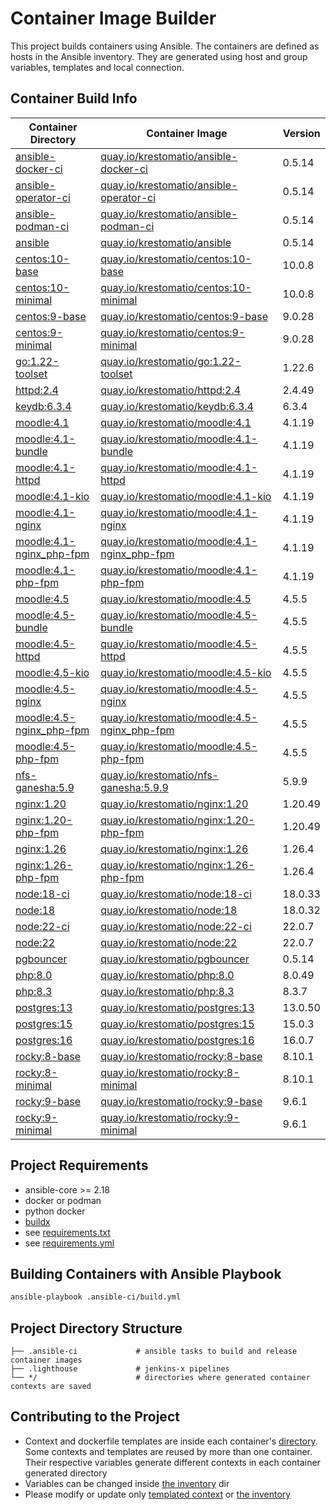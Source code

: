 # Container Image Builder
This project builds containers using Ansible. The containers are defined as hosts in the Ansible inventory. They are generated using host and group variables, templates and local connection.

## Container Build Info
| Container Directory  | Container Image  | Version  |
|---|---|---|
| [ansible-docker-ci](ci/ansible-docker-ci/)| [quay.io/krestomatio/ansible-docker-ci](https://quay.io/krestomatio/ansible-docker-ci) | 0.5.14 |
| [ansible-operator-ci](ci/ansible-operator-ci/)| [quay.io/krestomatio/ansible-operator-ci](https://quay.io/krestomatio/ansible-operator-ci) | 0.5.14 |
| [ansible-podman-ci](ci/ansible-podman-ci/)| [quay.io/krestomatio/ansible-podman-ci](https://quay.io/krestomatio/ansible-podman-ci) | 0.5.14 |
| [ansible](ci/ansible/)| [quay.io/krestomatio/ansible](https://quay.io/krestomatio/ansible) | 0.5.14 |
| [centos:10-base](centos/centos10-base/)| [quay.io/krestomatio/centos:10-base](https://quay.io/krestomatio/centos) | 10.0.8 |
| [centos:10-minimal](centos/centos10-minimal/)| [quay.io/krestomatio/centos:10-minimal](https://quay.io/krestomatio/centos) | 10.0.8 |
| [centos:9-base](centos/centos9-base/)| [quay.io/krestomatio/centos:9-base](https://quay.io/krestomatio/centos) | 9.0.28 |
| [centos:9-minimal](centos/centos9-minimal/)| [quay.io/krestomatio/centos:9-minimal](https://quay.io/krestomatio/centos) | 9.0.28 |
| [go:1.22-toolset](go/go122-toolset/)| [quay.io/krestomatio/go:1.22-toolset](https://quay.io/krestomatio/go) | 1.22.6 |
| [httpd:2.4](httpd/httpd24/)| [quay.io/krestomatio/httpd:2.4](https://quay.io/krestomatio/httpd) | 2.4.49 |
| [keydb:6.3.4](keydb/keydb63/)| [quay.io/krestomatio/keydb:6.3.4](https://quay.io/krestomatio/keydb) | 6.3.4 |
| [moodle:4.1](moodle/moodle41/)| [quay.io/krestomatio/moodle:4.1](https://quay.io/krestomatio/moodle) | 4.1.19 |
| [moodle:4.1-bundle](moodle/moodle41_bundle/)| [quay.io/krestomatio/moodle:4.1-bundle](https://quay.io/krestomatio/moodle) | 4.1.19 |
| [moodle:4.1-httpd](moodle/moodle41_httpd24/)| [quay.io/krestomatio/moodle:4.1-httpd](https://quay.io/krestomatio/moodle) | 4.1.19 |
| [moodle:4.1-kio](moodle/moodle41_kio/)| [quay.io/krestomatio/moodle:4.1-kio](https://quay.io/krestomatio/moodle) | 4.1.19 |
| [moodle:4.1-nginx](moodle/moodle41_nginx120/)| [quay.io/krestomatio/moodle:4.1-nginx](https://quay.io/krestomatio/moodle) | 4.1.19 |
| [moodle:4.1-nginx_php-fpm](moodle/moodle41_nginx120_php80-fpm/)| [quay.io/krestomatio/moodle:4.1-nginx_php-fpm](https://quay.io/krestomatio/moodle) | 4.1.19 |
| [moodle:4.1-php-fpm](moodle/moodle41_php80-fpm/)| [quay.io/krestomatio/moodle:4.1-php-fpm](https://quay.io/krestomatio/moodle) | 4.1.19 |
| [moodle:4.5](moodle/moodle45/)| [quay.io/krestomatio/moodle:4.5](https://quay.io/krestomatio/moodle) | 4.5.5 |
| [moodle:4.5-bundle](moodle/moodle45_bundle/)| [quay.io/krestomatio/moodle:4.5-bundle](https://quay.io/krestomatio/moodle) | 4.5.5 |
| [moodle:4.5-httpd](moodle/moodle45_httpd24/)| [quay.io/krestomatio/moodle:4.5-httpd](https://quay.io/krestomatio/moodle) | 4.5.5 |
| [moodle:4.5-kio](moodle/moodle45_kio/)| [quay.io/krestomatio/moodle:4.5-kio](https://quay.io/krestomatio/moodle) | 4.5.5 |
| [moodle:4.5-nginx](moodle/moodle45_nginx126/)| [quay.io/krestomatio/moodle:4.5-nginx](https://quay.io/krestomatio/moodle) | 4.5.5 |
| [moodle:4.5-nginx_php-fpm](moodle/moodle45_nginx126_php83-fpm/)| [quay.io/krestomatio/moodle:4.5-nginx_php-fpm](https://quay.io/krestomatio/moodle) | 4.5.5 |
| [moodle:4.5-php-fpm](moodle/moodle45_php83-fpm/)| [quay.io/krestomatio/moodle:4.5-php-fpm](https://quay.io/krestomatio/moodle) | 4.5.5 |
| [nfs-ganesha:5.9](nfs-ganesha/nfs-ganesha5/)| [quay.io/krestomatio/nfs-ganesha:5.9.9](https://quay.io/krestomatio/nfs-ganesha) | 5.9.9 |
| [nginx:1.20](nginx/nginx120/)| [quay.io/krestomatio/nginx:1.20](https://quay.io/krestomatio/nginx) | 1.20.49 |
| [nginx:1.20-php-fpm](nginx/nginx120_php80-fpm/)| [quay.io/krestomatio/nginx:1.20-php-fpm](https://quay.io/krestomatio/nginx) | 1.20.49 |
| [nginx:1.26](nginx/nginx126/)| [quay.io/krestomatio/nginx:1.26](https://quay.io/krestomatio/nginx) | 1.26.4 |
| [nginx:1.26-php-fpm](nginx/nginx126_php83-fpm/)| [quay.io/krestomatio/nginx:1.26-php-fpm](https://quay.io/krestomatio/nginx) | 1.26.4 |
| [node:18-ci](node/node18-ci/)| [quay.io/krestomatio/node:18-ci](https://quay.io/krestomatio/node) | 18.0.33 |
| [node:18](node/node18/)| [quay.io/krestomatio/node:18](https://quay.io/krestomatio/node) | 18.0.32 |
| [node:22-ci](node/node22-ci/)| [quay.io/krestomatio/node:22-ci](https://quay.io/krestomatio/node) | 22.0.7 |
| [node:22](node/node22/)| [quay.io/krestomatio/node:22](https://quay.io/krestomatio/node) | 22.0.7 |
| [pgbouncer](pgbouncer/)| [quay.io/krestomatio/pgbouncer](https://quay.io/krestomatio/pgbouncer) | 0.5.14 |
| [php:8.0](php/php80-fpm/)| [quay.io/krestomatio/php:8.0](https://quay.io/krestomatio/php) | 8.0.49 |
| [php:8.3](php/php83-fpm/)| [quay.io/krestomatio/php:8.3](https://quay.io/krestomatio/php) | 8.3.7 |
| [postgres:13](postgres/postgres13/)| [quay.io/krestomatio/postgres:13](https://quay.io/krestomatio/postgres) | 13.0.50 |
| [postgres:15](postgres/postgres15/)| [quay.io/krestomatio/postgres:15](https://quay.io/krestomatio/postgres) | 15.0.3 |
| [postgres:16](postgres/postgres16/)| [quay.io/krestomatio/postgres:16](https://quay.io/krestomatio/postgres) | 16.0.7 |
| [rocky:8-base](rocky/rocky8-base/)| [quay.io/krestomatio/rocky:8-base](https://quay.io/krestomatio/rocky) | 8.10.1 |
| [rocky:8-minimal](rocky/rocky8-minimal/)| [quay.io/krestomatio/rocky:8-minimal](https://quay.io/krestomatio/rocky) | 8.10.1 |
| [rocky:9-base](rocky/rocky9-base/)| [quay.io/krestomatio/rocky:9-base](https://quay.io/krestomatio/rocky) | 9.6.1 |
| [rocky:9-minimal](rocky/rocky9-minimal/)| [quay.io/krestomatio/rocky:9-minimal](https://quay.io/krestomatio/rocky) | 9.6.1 |

## Project Requirements
* ansible-core >= 2.18
* docker or podman
* python docker
* [buildx](https://github.com/docker/buildx)
* see [requirements.txt](https://github.com/krestomatio/container_builder/tree/master/.ansible-ci/requirements.txt)
* see [requirements.yml](https://github.com/krestomatio/container_builder/tree/master/.ansible-ci/requirements.yml)

## Building Containers with Ansible Playbook
```bash
ansible-playbook .ansible-ci/build.yml
```

## Project Directory Structure
```
├── .ansible-ci             # ansible tasks to build and release container images
├── .lighthouse             # jenkins-x pipelines
└── */                      # directories where generated container contexts are saved
```

## Contributing to the Project
* Context and dockerfile templates are inside each container's [directory](https://github.com/krestomatio/container_builder/tree/master/.ansible-ci/files/templated_contexts/). Some contexts and templates are reused by more than one container. Their respective variables generate different contexts in each container generated directory
* Variables can be changed inside [the inventory](https://github.com/krestomatio/container_builder/tree/master/.ansible-ci/inventory/) dir
* Please modify or update only [templated context](https://github.com/krestomatio/container_builder/tree/master/.ansible-ci/files/templated_contexts/) or [the inventory](https://github.com/krestomatio/container_builder/tree/master/.ansible-ci/inventory/)
